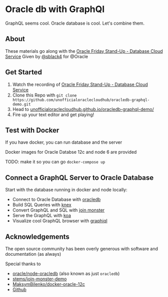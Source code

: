 # Oracle db with GraphQl 

GraphQL seems cool. Oracle database is cool. Let's combine them. 

## About 
These materials go along with the [Oracle Friday Stand-Up - Database Cloud Service](https://t.co/XcjjTWZ6Qu) 
Given by [@sblack4](https://sblack4.github.io/) for @Oracle

## Get Started 
1. Watch the recording of [Oracle Friday Stand-Up - Database Cloud Service](https://t.co/XcjjTWZ6Qu)
1. Clone this Repo with `git clone https://github.com/unofficialoraclecloudhub/oracledb-graphql-demo.git`
1. Head to [unofficialoraclecloudhub.github.io/oracledb-graphql-demo/](https://unofficialoraclecloudhub.github.io/oracledb-graphql-demo/) 
1. Fire up your text editor and get playing!

## Test with Docker
If you have docker, you can run database and the server

Docker images for Oracle Databse 12c and node 6 are provided

TODO: make it so you can go `docker-compose up`

## Connect a GraphQL Server to Oracle Database 
Start with the database running in docker and node locally: 
- Connect to Oracle Database with [oracledb](https://github.com/oracle/node-oracledb)
- Build SQL Queries with [knex](https://github.com/tgriesser/knex)
- Convert GraphQL and SQL with [join monster](https://github.com/stems/join-monster)
- Serve the GraphQL with [koa](https://github.com/koajs/koa)
- Visualize cool GraphQL browser with [graphiql](https://github.com/graphql/graphiql)


## Acknowledgements 
The open source community has been overly generous with software and documentation (as always)

Special thanks to 
- [oracle/node-oracledb](https://github.com/oracle/node-oracledb) (also known as just `oracledb`)
- [stems/join-monster-demo](https://github.com/stems/join-monster-demo)
- [MaksymBilenko/docker-oracle-12c](https://github.com/MaksymBilenko/docker-oracle-12c)
- [Github](https://github.com)
